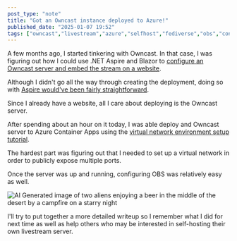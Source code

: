 ```yaml
---
post_type: "note" 
title: "Got an Owncast instance deployed to Azure!"
published_date: "2025-01-07 19:52"
tags: ["owncast","livestream","azure","selfhost","fediverse","obs","containers","aca"]
---
```


A few months ago, I started tinkering with Owncast. In that case, I was figuring out how I could use .NET Aspire and Blazor to [configure an Owncast server and embed the stream on a website](/posts/build-your-own-live-streaming-app-owncast-dotnet-aspire/).

Although I didn't go all the way through creating the deployment, doing so with [Aspire would've been fairly straightforward](https://learn.microsoft.com/dotnet/aspire/deployment/azure/aca-deployment).

Since I already have a website, all I care about deploying is the Owncast server. 

After spending about an hour on it today, I was able deploy and Owncast server to Azure Container Apps using the [virtual network environment setup tutorial](https://learn.microsoft.com/en-us/azure/container-apps/vnet-custom?tabs=bash&pivots=azure-portal).

The hardest part was figuring out that I needed to set up a virtual network in order to publicly expose multiple ports. 

Once the server was up and running, configuring OBS was relatively easy as well.

![AI Generated image of two aliens enjoying a beer in the middle of the desert by a campfire on a starry night](/files/images/owncast-obs-azure-container-apps-deployment.png)

I'll try to put together a more detailed writeup so I remember what I did for next time as well as help others who may be interested in self-hosting their own livestream server. 